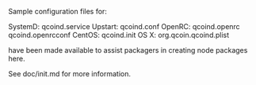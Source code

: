Sample configuration files for:

SystemD: qcoind.service
Upstart: qcoind.conf
OpenRC:  qcoind.openrc
         qcoind.openrcconf
CentOS:  qcoind.init
OS X:    org.qcoin.qcoind.plist

have been made available to assist packagers in creating node packages here.

See doc/init.md for more information.
